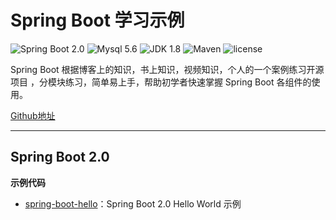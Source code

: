 Spring Boot 学习示例
=========================

![Spring Boot 2.0](https://img.shields.io/badge/Spring%20Boot-2.0-brightgreen.svg)
![Mysql 5.6](https://img.shields.io/badge/Mysql-5.6-blue.svg)
![JDK 1.8](https://img.shields.io/badge/JDK-1.8-brightgreen.svg)
![Maven](https://img.shields.io/badge/Maven-3.5.0-yellowgreen.svg)
![license](https://img.shields.io/badge/license-MPL--2.0-blue.svg)
 
Spring Boot 根据博客上的知识，书上知识，视频知识，个人的一个案例练习开源项目 ，分模块练习，简单易上手，帮助初学者快速掌握 Spring Boot 各组件的使用。

[Github地址](https://github.com/yurenmatou/SpringBoot2-SringBoot-learning-project)

---

## Spring Boot 2.0
 
 
**示例代码**

- [spring-boot-hello](https://github.com/yurenmatou/SpringBoot2-SringBoot-learning-project/tree/master/spring-boot-hello)：Spring Boot 2.0  Hello World 示例

